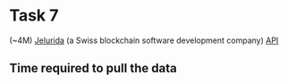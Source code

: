 # Task 7

(~4M)
[Jelurida](https://www.jelurida.com) (a Swiss blockchain software development company) [API](https://nxt.jelurida.com/nxt)


## Time required to pull the data


